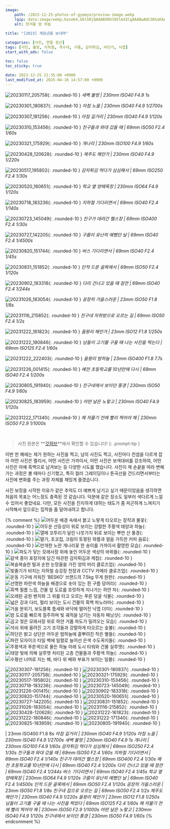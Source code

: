 ```yaml
---
image:
    path: /2023-12-25-photos-of-gyemyo/preview-image.webp
    lqip: data:image/webp;base64,UklGRjQAAABXRUJQVlA4ICgAAABwAQCdASoKAAUAAgA0JYwCdAFAAAD++vfd7pSFrqXz6iij8hsZxGAA
    alt: 한겨울 밤 하늘
    
title: "[2023] 계묘년을 보내며"

categories: [사진, 연말 정산]
tags: [사진, 불멍, 지하철, 개수대, 구름, 감자튀김, 바닷가, 낙엽]
start_with_ads: false

toc: false
toc_sticky: true
 
date: 2023-12-25 21:35:00 +0900
last_modified_at: 2025-04-16 14:57:00 +0900
---
```


![20230117_205758](/photo/20230117_205758.webp){: .rounded-10 }
*새벽 불멍 | 230mm ISO40 F4.9 1s*

![20230301_180837](/photo/20230301_180837.webp){: .rounded-10 }
*아침 노을 | 230mm ISO40 F4.9 1/2700s*

![20230307_181256](/photo/20230307_181256.webp){: .rounded-10 }
*아침 길거리 | 230mm ISO40 F4.9 1/120s*

![20230310_153456](/photo/20230310_153456.webp){: .rounded-10 }
*친구들과 와대 갔을 때 | 69mm ISO50 F2.4 1/60s*

![20230321_175929](/photo/20230321_175929.webp){: .rounded-10 }
*개나리 | 230mm ISO100 F4.9 1/60s*

![20230428_120628](/photo/20230428_120628.webp){: .rounded-10 }
*제주도 해안가 | 230mm ISO40 F4.9 1/220s*

![20230517_195802](/photo/20230517_195802.webp){: .rounded-10 }
*감자튀김 먹다가 심심해서 | 69mm ISO250 F2.4 1/30s*

![20230520_160651](/photo/20230520_160651.webp){: .rounded-10 }
*학교 옆 양떼목장 | 230mm ISO64 F4.9 1/120s*

![20230718_183236](/photo/20230718_183236.webp){: .rounded-10 }
*지하철 기다리면서 | 69mm ISO40 F2.4 1/140s*

![20230723_145049](/photo/20230723_145049.webp){: .rounded-10 }
*친구가 데려간 헬스장 | 69mm ISO400 F2.4 1/30s*

![20230727_142205](/photo/20230727_142205.webp){: .rounded-10 }
*구름이 유난히 예뻤던 날 | 69mm ISO40 F2.4 1/4500s*

![20230820_151744](/photo/20230820_151744.webp){: .rounded-10 }
*버스 기다리면서 | 69mm ISO40 F2.4 1/45s*

![20230831_151852](/photo/20230831_151852.webp){: .rounded-10 }
*인적 드문 골목에서 | 69mm ISO50 F2.4 1/120s*

![20230902_183318](/photo/20230902_183318.webp){: .rounded-10 }
*다리 건너고 있을 때 잠깐 | 69mm ISO40 F2.4 1/244s*

![20231026_183054](/photo/20231026_183054.webp){: .rounded-10 }
*굉장히 가을스러운 | 23mm ISO50 F1.8 1/8s*

![20231116_215852](/photo/20231116_215852.webp){: .rounded-10 }
*친구네 자취방으로 오르는 길 | 69mm ISO50 F2.4 1/2s*

![20231222_161823](/photo/20231222_161823.webp){: .rounded-10 }
*을왕리 해안가 | 23mm ISO12 F1.8 1/250s*

![20231222_180846](/photo/20231222_180846.webp){: .rounded-10 }
*남들이 고기를 구울 때 나는 사진을 찍는다 | 69mm ISO125 F2.4 1/60s*

![20231222_222403](/photo/20231222_222403.webp){: .rounded-10 }
*을왕리 밤하늘 | 23mm ISO400 F1.8 7.7s*

![20231226_001415](/photo/20231226_001415.webp){: .rounded-10 }
*예전 초등학교를 10년만에 다시 | 69mm ISO40 F2.4 1/200s*

![20230805_191940](/photo/20230805_191940.webp){: .rounded-10 }
*친구네에서 보이던 풍경 | 230mm ISO50 F4.9 1/60s*

![20230825_183959](/photo/20230825_183959.webp){: .rounded-10 }
*어떤 날은 노랗고 | 230mm ISO40 F4.9 1/120s*

![20231222_171340](/photo/20231222_171340.webp){: .rounded-10 }
*해 저물기 전에 빨리 찍어야 해 | 230mm ISO50 F2.9 1/1000s*

<br>

> 사진 원본은 **[깃허브](https://github.com/hyngng/hyngng.github.io.resources/tree/master/photo/2023)**에서 확인할 수 있습니다!
{: .prompt-tip }

이번 한 해에는 제가 원하는 사진을 찍고, 남의 사진도 찍고, 사진마다 컨셉을 다르게 잡아 어떤 사진은 멀리서, 어떤 사진은 가까이서, 어떤 사진은 보색대비를 강조하여, 어떤 사진은 아예 흑백으로 남겨보는 등 다양한 시도를 했습니다. 사진이 제 손끝을 따라 변해가는 과정은 볼 때마다 신기했고, 특히 컬러 그레이딩이나 톤곡선을 건드리면서부터는 사진에 변화를 주는 과정 자체를 재밌게 즐겼습니다.

사진 보정을 시작한 이유가 같은 추억도 더 예쁘게 남기고 싶기 때문이었음을 생각하면 처음의 목표는 어느정도 충족된 것 같습니다. 덕분에 같은 장소도 일부러 색다르게 느낄 수 있어서 좋았네요. 다만, 모든 사진을 진지하게 대하는 태도가 좀 피곤하게 느껴지기 시작해서 앞으로는 집착을 좀 덜어내려고 합니다.

{% comment %}
![어두운 배경 속에서 붉고 노랗게 타오르는 장작과 불꽃](/photo/20230117_205758.webp){: .rounded-10 }
![어두운 산등성이 위로 보이는 강렬한 주황색 태양과 하늘](/photo/20230301_180837.webp){: .rounded-10 }
![열매 꼬투리가 달린 나뭇가지 뒤로 보이는 뿌연 산 풍경](/photo/20230307_181256.webp){: .rounded-10 }
![딸기, 초코칩, 크림이 토핑된 와플과 얼음 가득한 커피 음료](/photo/20230310_153456.webp){: .rounded-10 }
![만개한 노란 개나리꽃 한 송이를 가까이서 촬영한 모습](/photo/20230321_175929.webp){: .rounded-10 }
![파도가 닿는 모래사장 위에 놓인 어두운 색상의 바위들](/photo/20230428_120628.webp){: .rounded-10 }
![갈색 종이 포장지에 담긴 따끈한 감자튀김과 케첩](/photo/20230517_195802.webp){: .rounded-10 }
![복슬복슬한 털과 순한 눈망울을 가진 양의 머리 클로즈업](/photo/20230520_160651.webp){: .rounded-10 }
![빛줄기가 비치는 지하철 승강장 천장과 CCTV 카메라 클로즈업](/photo/20230718_183236.webp){: .rounded-10 }
![운동 기구에 끼워진 'BESKO' 브랜드의 7.5kg 무게 원판](/photo/20230723_145049.webp){: .rounded-10 }
![선명한 파란색 하늘을 배경으로 솟아 있는 흰 구름 덩어리](/photo/20230727_142205.webp){: .rounded-10 }
![흑백 필름 느낌, 건물 앞 도로를 흐릿하게 지나가는 하얀 차](/photo/20230820_151744.webp){: .rounded-10 }
![오래된 공원 벤치와 그 위를 타고 오르는 푸른 덩굴 식물](/photo/20230831_151852.webp){: .rounded-10 }
![넓은 강과 다리, 멀리 보이는 도시 건물의 흑백 파노라마](/photo/20230902_183318.webp){: .rounded-10 }
![가을 분위기, 보도블록 틈새와 바닥에 떨어진 낙엽 더미](/photo/20231026_183054.webp){: .rounded-10 }
![밤 도로를 빠르게 질주하며 빛 궤적을 남기는 자동차 패닝샷](/photo/20231116_215852.webp){: .rounded-10 }
![곱고 젖은 모래사장 위로 하얀 거품 파도가 밀려오는 모습](/photo/20231222_161823.webp){: .rounded-10 }
![석쇠 위에 올려진 고기 조각들과 강렬하게 타오르는 숯불](/photo/20231222_180846.webp){: .rounded-10 }
![하단은 밝고 상단은 어두운 밤하늘에 흩뿌려진 작은 별들](/photo/20231222_222403.webp){: .rounded-10 }
![파란 모자이크 타일 벽에 일렬로 늘어선 은색 수도꼭지들](/photo/20231226_001415.webp){: .rounded-10 }
![주황색과 푸른색으로 물든 하늘 아래 도시 타워와 건물 실루엣](/photo/20230805_191940.webp){: .rounded-10 }
![태양 빛에 의해 실루엣 처리된 고층 건물들과 주황색 하늘](/photo/20230825_183959.webp){: .rounded-10 }
![수평선 너머로 지는 해, 바다 위 배와 부표가 보이는 일몰](/photo/20231222_171340.webp){: .rounded-10 }

![20230307-181256](/photo/20230307_181256.webp){: .rounded-10 }
![20230301-180837](/photo/20230301_180837.webp){: .rounded-10 }
![20230117-205758](/photo/20230117_205758.webp){: .rounded-10 }
![20230321-175929](/photo/20230321_175929.webp){: .rounded-10 }
![20230517-195802](/photo/20230517_195802.webp){: .rounded-10 }
![20230310-153456](/photo/20230310_153456.webp){: .rounded-10 }
![20230718-183236](/photo/20230718_183236.webp){: .rounded-10 }
![20230723-145049](/photo/20230723_145049.webp){: .rounded-10 }
![20231226-001415](/photo/20231226_001415.webp){: .rounded-10 }
![20230902-183318](/photo/20230902_183318.webp){: .rounded-10 }
![20230820-151744](/photo/20230820_151744.webp){: .rounded-10 }
![20230520-160651](/photo/20230520_160651.webp){: .rounded-10 }
![20230727-142205](/photo/20230727_142205.webp){: .rounded-10 }
![20230831-151852](/photo/20230831_151852.webp){: .rounded-10 }
![20231026-183054](/photo/20231026_183054.webp){: .rounded-10 }
![20231116-215852](/photo/20231116_215852.webp){: .rounded-10 }
![20230428-120628](/photo/20230428_120628.webp){: .rounded-10 }
![20231222-161823](/photo/20231222_161823.webp){: .rounded-10 }
![20231222-180846](/photo/20231222_180846.webp){: .rounded-10 }
![20231222-171340](/photo/20231222_171340.webp){: .rounded-10 }
![20230825-183959](/photo/20230825_183959.webp){: .rounded-10 }
![20230805-191940](/photo/20230805_191940.webp){: .rounded-10 }

 | 23mm ISO400 F1.8 8s
_아침 길거리 | 230mm ISO40 F4.9 1/120s_
_아침 노을 | 230mm ISO40 F4.9 1/2700s_
_새벽 불멍 | 230mm ISO40 F4.9 1s_
_개나리 | 230mm ISO100 F4.9 1/60s_
_감자튀김 먹다가 심심해서 | 69mm ISO250 F2.4 1/30s_
_친구들과 와대 갔을 때 | 69mm ISO50 F2.4 1/60s_
_지하철 기다리면서 | 69mm ISO40 F2.4 1/140s_
_친구가 데려간 헬스장 | 69mm ISO400 F2.4 1/30s_
_예전 초등학교를 10년만에 다시 | 69mm ISO40 F2.4 1/200s_
_다리 건너고 있을 때 잠깐 | 69mm ISO40 F2.4 1/244s_
_버스 기다리면서 | 69mm ISO40 F2.4 1/45s_
_학교 옆 양떼목장 | 230mm ISO64 F4.9 1/120s_
_구름이 유난히 예뻤던 날 | 69mm ISO40 F2.4 1/4500s_
_인적 드문 골목에서 | 69mm ISO50 F2.4 1/120s_
_굉장히 가을스러운 | 23mm ISO50 F1.8 1/8s_
_친구네 집으로 오르는 길 | 69mm ISO50 F2.4 1/2s_
_제주도 해안가 | 230mm ISO40 F4.9 1/220s_
_을왕리 해안가 | 23mm ISO12 F1.8 1/250s_
_남들이 고기를 구울 때 나는 사진을 찍었다 | 69mm ISO125 F2.4 1/60s_
_해 저물기 전에 빨리 찍어야 해 | 230mm ISO50 F2.9 1/1000s_
_어떤 날은 노랗고 | 230mm ISO40 F4.9 1/120s_
_친구네에서 보이던 풍경 | 230mm ISO50 F4.9 1/60s_
{% endcomment %}